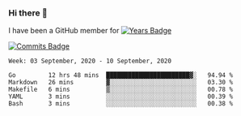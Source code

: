 ### Hi there 👋
I have been a GitHub member for [![Years Badge](https://badges.pufler.dev/years/howardlau1999)](https://badges.pufler.dev)
<!--
**howardlau1999/howardlau1999** is a ✨ _special_ ✨ repository because its `README.md` (this file) appears on your GitHub profile.

Here are some ideas to get you started:

- 🔭 I’m currently working on ...
- 🌱 I’m currently learning ...
- 👯 I’m looking to collaborate on ...
- 🤔 I’m looking for help with ...
- 💬 Ask me about ...
- 📫 How to reach me: ...
- 😄 Pronouns: ...
- ⚡ Fun fact: ...
-->
[![Commits Badge](https://badges.pufler.dev/commits/weekly/howardlau1999)](https://badges.pufler.dev)
<!--START_SECTION:waka-->
```text
Week: 03 September, 2020 - 10 September, 2020

Go         12 hrs 48 mins  ███████████████████████▓░   94.94 % 
Markdown   26 mins         ▓░░░░░░░░░░░░░░░░░░░░░░░░   03.30 % 
Makefile   6 mins          ▒░░░░░░░░░░░░░░░░░░░░░░░░   00.78 % 
YAML       3 mins          ░░░░░░░░░░░░░░░░░░░░░░░░░   00.39 % 
Bash       3 mins          ░░░░░░░░░░░░░░░░░░░░░░░░░   00.38 % 
```
<!--END_SECTION:waka-->
